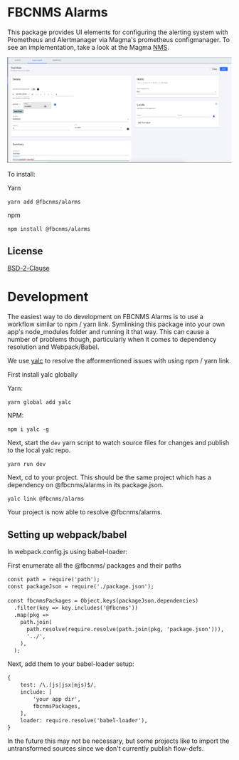 # FBCNMS Alarms

This package provides UI elements for configuring the alerting system with Prometheus and Alertmanager via Magma's prometheus configmanager. To see an implementation, take a look at the Magma [NMS](https://github.com/facebookincubator/magma/tree/master/symphony/app/fbcnms-projects/magmalte).

![Screenshot](https://raw.githubusercontent.com/facebookincubator/magma/master/symphony/app/fbcnms-packages/fbcnms-alarms/create_alert_screenshot.png)

To install:

Yarn

```
yarn add @fbcnms/alarms
```

npm

```
npm install @fbcnms/alarms
```

## License

[BSD-2-Clause](https://opensource.org/licenses/BSD-2-Clause)

# Development

The easiest way to do development on FBCNMS Alarms is to use a workflow similar to npm / yarn link. Symlinking this package into your own app's node_modules folder and running it that way. This can cause a number of problems though, particularly when it comes to dependency resolution and Webpack/Babel.

We use [yalc](https://github.com/wclr/yalc) to resolve the afformentioned issues with using npm / yarn link.

First install yalc globally

Yarn:

```
yarn global add yalc
```

NPM:

```
npm i yalc -g
```

Next, start the `dev` yarn script to watch source files for changes and publish to the local yalc repo.

```
yarn run dev
```

Next, cd to your project. This should be the same project which has a dependency on @fbcnms/alarms in its package.json.

```
yalc link @fbcnms/alarms
```

Your project is now able to resolve @fbcnms/alarms.

## Setting up webpack/babel

In webpack.config.js using babel-loader:

First enumerate all the @fbcnms/ packages and their paths

```
const path = require('path');
const packageJson = require('./package.json');

const fbcnmsPackages = Object.keys(packageJson.dependencies)
  .filter(key => key.includes('@fbcnms'))
  .map(pkg =>
    path.join(
      path.resolve(require.resolve(path.join(pkg, 'package.json'))),
      '../',
    ),
  );
```

Next, add them to your babel-loader setup:

```
{
    test: /\.(js|jsx|mjs)$/,
    include: [
        'your app dir',
        fbcnmsPackages,
    ],
    loader: require.resolve('babel-loader'),
}
```

In the future this may not be necessary, but some projects like to import the untransformed sources since we don't currently publish flow-defs.
